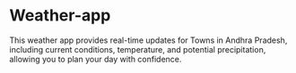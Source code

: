 # Weather-app
This weather app provides real-time updates for Towns in Andhra Pradesh, including current conditions, temperature, and potential precipitation, allowing you to plan your day with confidence. 
